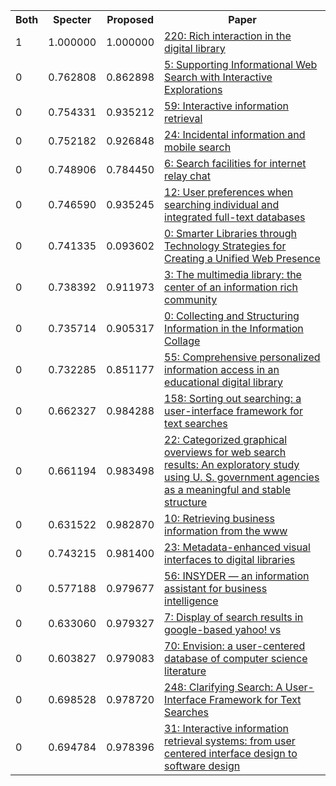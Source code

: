 <html><table><tr>
<th>Both</th>
<th>Specter</th>
<th>Proposed</th>
<th>Paper</th>
</tr>
<tr>
<td>1</td>
<td>1.000000</td>
<td>1.000000</td>
<td><a href="https://www.semanticscholar.org/paper/345ba4c02f45a818592a229024ab4817f1be082c">220: Rich interaction in the digital library</a></td>
</tr>
<tr>
<td>0</td>
<td>0.762808</td>
<td>0.862898</td>
<td><a href="https://www.semanticscholar.org/paper/cd77f59d55bedc71de1d9dacf591cf95eb3b08c9">5: Supporting Informational Web Search with Interactive Explorations</a></td>
</tr>
<tr>
<td>0</td>
<td>0.754331</td>
<td>0.935212</td>
<td><a href="https://www.semanticscholar.org/paper/41128ee6abb284d9c6b941910ecd87640974a15c">59: Interactive information retrieval</a></td>
</tr>
<tr>
<td>0</td>
<td>0.752182</td>
<td>0.926848</td>
<td><a href="https://www.semanticscholar.org/paper/99012b41dc2d7623b2d2d6f8ff706c047b2d4ecb">24: Incidental information and mobile search</a></td>
</tr>
<tr>
<td>0</td>
<td>0.748906</td>
<td>0.784450</td>
<td><a href="https://www.semanticscholar.org/paper/10a76de071a9b5570616ce9b62fa0aa24904d8d0">6: Search facilities for internet relay chat</a></td>
</tr>
<tr>
<td>0</td>
<td>0.746590</td>
<td>0.935245</td>
<td><a href="https://www.semanticscholar.org/paper/e4abe947ffff58db7af7ae8e0e427cd3256cea8b">12: User preferences when searching individual and integrated full-text databases</a></td>
</tr>
<tr>
<td>0</td>
<td>0.741335</td>
<td>0.093602</td>
<td><a href="https://www.semanticscholar.org/paper/5a7253472376480c9ad43e6be99b1cc1c45f19ba">0: Smarter Libraries through Technology Strategies for Creating a Unified Web Presence</a></td>
</tr>
<tr>
<td>0</td>
<td>0.738392</td>
<td>0.911973</td>
<td><a href="https://www.semanticscholar.org/paper/7de6a39ad81d00cb4cb0bff6104a4b1b3a8150a5">3: The multimedia library: the center of an information rich community</a></td>
</tr>
<tr>
<td>0</td>
<td>0.735714</td>
<td>0.905317</td>
<td><a href="https://www.semanticscholar.org/paper/4a3bae7a3989c8e6ae977eff94da69181953cfbe">0: Collecting and Structuring Information in the Information Collage</a></td>
</tr>
<tr>
<td>0</td>
<td>0.732285</td>
<td>0.851177</td>
<td><a href="https://www.semanticscholar.org/paper/fb0bdb1a053f37d4ab02ede0fdf99fdc2ce9397f">55: Comprehensive personalized information access in an educational digital library</a></td>
</tr>
<tr>
<td>0</td>
<td>0.662327</td>
<td>0.984288</td>
<td><a href="https://www.semanticscholar.org/paper/42cb11048126684122f90d09b210154775a615f1">158: Sorting out searching: a user-interface framework for text searches</a></td>
</tr>
<tr>
<td>0</td>
<td>0.661194</td>
<td>0.983498</td>
<td><a href="https://www.semanticscholar.org/paper/c1ba9d60cec14a698bbb2c7f84ed1cb88e14d323">22: Categorized graphical overviews for web search results: An exploratory study using U. S. government agencies as a meaningful and stable structure</a></td>
</tr>
<tr>
<td>0</td>
<td>0.631522</td>
<td>0.982870</td>
<td><a href="https://www.semanticscholar.org/paper/add29e358cbf089d8bcf73bec5f4d3c96d0bf81d">10: Retrieving business information from the www</a></td>
</tr>
<tr>
<td>0</td>
<td>0.743215</td>
<td>0.981400</td>
<td><a href="https://www.semanticscholar.org/paper/1482ab7d2173393dd2ac81048421a76800a54ea2">23: Metadata-enhanced visual interfaces to digital libraries</a></td>
</tr>
<tr>
<td>0</td>
<td>0.577188</td>
<td>0.979677</td>
<td><a href="https://www.semanticscholar.org/paper/9538a5ff5c5ef5747d3d1fc7a9bb188b24766f28">56: INSYDER — an information assistant for business intelligence</a></td>
</tr>
<tr>
<td>0</td>
<td>0.633060</td>
<td>0.979327</td>
<td><a href="https://www.semanticscholar.org/paper/902cf4da22688e4927075398f8adbfd600c3a259">7: Display of search results in google-based yahoo! vs</a></td>
</tr>
<tr>
<td>0</td>
<td>0.603827</td>
<td>0.979083</td>
<td><a href="https://www.semanticscholar.org/paper/db80824f0fa51d2277ea33fe385e0d5744112bb3">70: Envision: a user-centered database of computer science literature</a></td>
</tr>
<tr>
<td>0</td>
<td>0.698528</td>
<td>0.978720</td>
<td><a href="https://www.semanticscholar.org/paper/638d919e7f72d349787aca0b856f2c6e9ecbf19b">248: Clarifying Search: A User-Interface Framework for Text Searches</a></td>
</tr>
<tr>
<td>0</td>
<td>0.694784</td>
<td>0.978396</td>
<td><a href="https://www.semanticscholar.org/paper/7d957da02b05e028e6ec3a10f9f1e68797f68c64">31: Interactive information retrieval systems: from user centered interface design to software design</a></td>
</tr>
</table></html>
